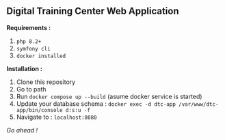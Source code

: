 ## Digital Training Center Web Application

**Requirements :**
1. `php 8.2+`
2. `symfony cli`
3. `docker installed`

**Installation :**
1. Clone this repository
2. Go to path
3. Run `docker compose up --build` (asume docker service is started)
4. Update your database schema : `docker exec -d dtc-app /var/www/dtc-app/bin/console d:s:u -f`
5. Navigate to : `localhost:8080`

*Go ahead !*
